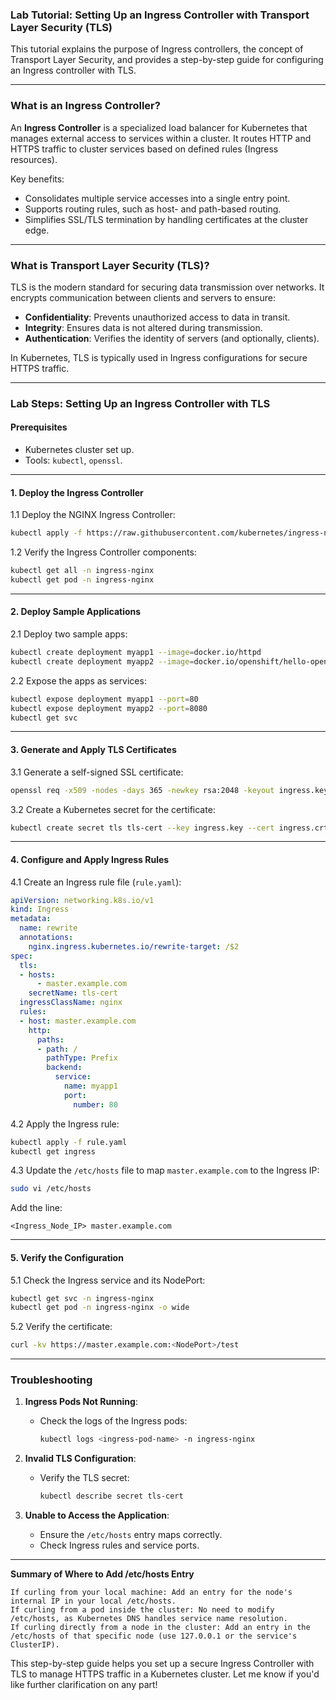 ### **Lab Tutorial: Setting Up an Ingress Controller with Transport Layer Security (TLS)**

This tutorial explains the purpose of Ingress controllers, the concept of Transport Layer Security, and provides a step-by-step guide for configuring an Ingress controller with TLS.

---

### **What is an Ingress Controller?**
An **Ingress Controller** is a specialized load balancer for Kubernetes that manages external access to services within a cluster. It routes HTTP and HTTPS traffic to cluster services based on defined rules (Ingress resources).

Key benefits:
- Consolidates multiple service accesses into a single entry point.
- Supports routing rules, such as host- and path-based routing.
- Simplifies SSL/TLS termination by handling certificates at the cluster edge.

---

### **What is Transport Layer Security (TLS)?**
TLS is the modern standard for securing data transmission over networks. It encrypts communication between clients and servers to ensure:
- **Confidentiality**: Prevents unauthorized access to data in transit.
- **Integrity**: Ensures data is not altered during transmission.
- **Authentication**: Verifies the identity of servers (and optionally, clients).

In Kubernetes, TLS is typically used in Ingress configurations for secure HTTPS traffic.

---

### **Lab Steps: Setting Up an Ingress Controller with TLS**

#### **Prerequisites**
- Kubernetes cluster set up.
- Tools: `kubectl`, `openssl`.

---

#### **1. Deploy the Ingress Controller**

1.1 Deploy the NGINX Ingress Controller:
```bash
kubectl apply -f https://raw.githubusercontent.com/kubernetes/ingress-nginx/controller-v1.1.0/deploy/static/provider/cloud/deploy.yaml
```

1.2 Verify the Ingress Controller components:
```bash
kubectl get all -n ingress-nginx
kubectl get pod -n ingress-nginx
```

---

#### **2. Deploy Sample Applications**

2.1 Deploy two sample apps:
```bash
kubectl create deployment myapp1 --image=docker.io/httpd
kubectl create deployment myapp2 --image=docker.io/openshift/hello-openshift
```

2.2 Expose the apps as services:
```bash
kubectl expose deployment myapp1 --port=80
kubectl expose deployment myapp2 --port=8080
kubectl get svc
```

---

#### **3. Generate and Apply TLS Certificates**

3.1 Generate a self-signed SSL certificate:
```bash
openssl req -x509 -nodes -days 365 -newkey rsa:2048 -keyout ingress.key -out ingress.crt -subj "/CN=master.example.com/O=security"
```

3.2 Create a Kubernetes secret for the certificate:
```bash
kubectl create secret tls tls-cert --key ingress.key --cert ingress.crt
```

---

#### **4. Configure and Apply Ingress Rules**

4.1 Create an Ingress rule file (`rule.yaml`):
```yaml
apiVersion: networking.k8s.io/v1
kind: Ingress
metadata:
  name: rewrite
  annotations:
    nginx.ingress.kubernetes.io/rewrite-target: /$2
spec:
  tls:
  - hosts:
      - master.example.com
    secretName: tls-cert
  ingressClassName: nginx
  rules:
  - host: master.example.com
    http:
      paths:
      - path: /
        pathType: Prefix
        backend:
          service:
            name: myapp1
            port:
              number: 80
```

4.2 Apply the Ingress rule:
```bash
kubectl apply -f rule.yaml
kubectl get ingress
```

4.3 Update the `/etc/hosts` file to map `master.example.com` to the Ingress IP:
```bash
sudo vi /etc/hosts
```
Add the line:
```
<Ingress_Node_IP> master.example.com
```

---

#### **5. Verify the Configuration**

5.1 Check the Ingress service and its NodePort:
```bash
kubectl get svc -n ingress-nginx
kubectl get pod -n ingress-nginx -o wide
```

5.2 Verify the certificate:
```bash
curl -kv https://master.example.com:<NodePort>/test
```

---

### **Troubleshooting**

1. **Ingress Pods Not Running**:
   - Check the logs of the Ingress pods:
     ```bash
     kubectl logs <ingress-pod-name> -n ingress-nginx
     ```

2. **Invalid TLS Configuration**:
   - Verify the TLS secret:
     ```bash
     kubectl describe secret tls-cert
     ```

3. **Unable to Access the Application**:
   - Ensure the `/etc/hosts` entry maps correctly.
   - Check Ingress rules and service ports.

---

**Summary of Where to Add /etc/hosts Entry**
```
If curling from your local machine: Add an entry for the node's internal IP in your local /etc/hosts.
If curling from a pod inside the cluster: No need to modify /etc/hosts, as Kubernetes DNS handles service name resolution.
If curling directly from a node in the cluster: Add an entry in the /etc/hosts of that specific node (use 127.0.0.1 or the service's ClusterIP).
```

This step-by-step guide helps you set up a secure Ingress Controller with TLS to manage HTTPS traffic in a Kubernetes cluster. Let me know if you'd like further clarification on any part!
